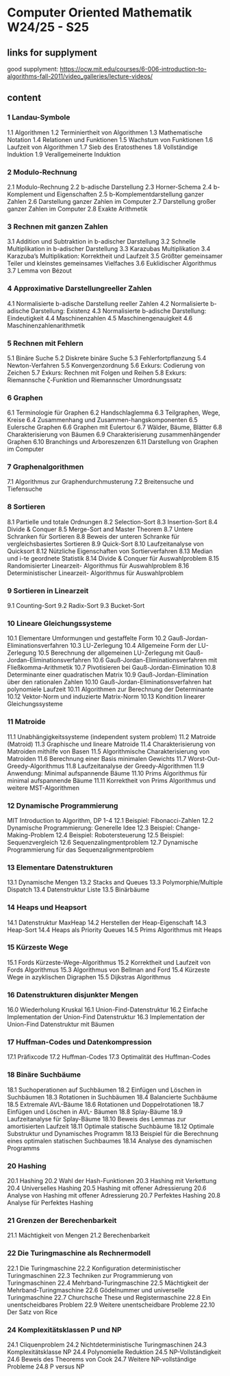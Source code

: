 # Computer Oriented Mathematik W24/25 - S25

## links for supplyment

good supplyment:
https://ocw.mit.edu/courses/6-006-introduction-to-algorithms-fall-2011/video_galleries/lecture-videos/

## content

### 1 Landau-Symbole

1.1 Algorithmen
1.2 Terminiertheit von Algorithmen
1.3 Mathematische Notation
1.4 Relationen und Funktionen
1.5 Wachstum von Funktionen
1.6 Laufzeit von Algorithmen
1.7 Sieb des Eratosthenes
1.8 Vollständige Induktion
1.9 Verallgemeinerte Induktion


### 2 Modulo-Rechnung

2.1 Modulo-Rechnung
2.2 b-adische Darstellung
2.3 Horner-Schema
2.4 b-Komplement und Eigenschaften
2.5 b-Komplementdarstellung ganzer Zahlen
2.6 Darstellung ganzer Zahlen im Computer
2.7 Darstellung großer ganzer Zahlen im Computer
2.8 Exakte Arithmetik


### 3 Rechnen mit ganzen Zahlen

3.1 Addition und Subtraktion in b-adischer Darstellung
3.2 Schnelle Multiplikation in b-adischer Darstellung
3.3 Karazubas Multiplikation
3.4 Karazuba’s Multiplikation: Korrektheit und Laufzeit
3.5 Größter gemeinsamer Teiler und kleinstes gemeinsames Vielfaches
3.6 Euklidischer Algorithmus
3.7 Lemma von Bézout


### 4 Approximative Darstellungreeller Zahlen

4.1 Normalisierte b-adische Darstellung reeller Zahlen
4.2 Normalisierte b-adische Darstellung: Existenz
4.3 Normalisierte b-adische Darstellung: Eindeutigkeit
4.4 Maschinenzahlen
4.5 Maschinengenauigkeit
4.6 Maschinenzahlenarithmetik


### 5 Rechnen mit Fehlern

5.1 Binäre Suche
5.2 Diskrete binäre Suche
5.3 Fehlerfortpflanzung
5.4 Newton-Verfahren
5.5 Konvergenzordnung
5.6 Exkurs: Codierung von Zeichen
5.7 Exkurs: Rechnen mit Folgen und Reihen
5.8 Exkurs: Riemannsche ζ-Funktion und Riemannscher Umordnungssatz

### 6 Graphen

6.1 Terminologie für Graphen
6.2 Handschlaglemma
6.3 Teilgraphen, Wege, Kreise
6.4 Zusammenhang und Zusammen-hangskomponenten
6.5 Eulersche Graphen
6.6 Graphen mit Eulertour
6.7 Wälder, Bäume, Blätter
6.8 Charakterisierung von Bäumen
6.9 Charakterisierung zusammenhängender Graphen
6.10 Branchings und Arboreszenzen
6.11 Darstellung von Graphen im Computer

### 7 Graphenalgorithmen

7.1 Algorithmus zur Graphendurchmusterung
7.2 Breitensuche und Tiefensuche

### 8 Sortieren

8.1 Partielle und totale Ordnungen
8.2 Selection-Sort
8.3 Insertion-Sort
8.4 Divide & Conquer
8.5 Merge-Sort and Master Theorem 
8.7 Untere Schranken für Sortieren
8.8 Beweis der unteren Schranke für vergleichsbasiertes Sortieren
8.9 Quick-Sort
8.10 Laufzeitanalyse von Quicksort
8.12 Nützliche Eigenschaften von Sortierverfahren
8.13 Median und i-te geordnete Statistik
8.14 Divide & Conquer für Auswahlproblem
8.15 Randomisierter Linearzeit- Algorithmus für Auswahlproblem
8.16 Deterministischer Linearzeit- Algorithmus für Auswahlproblem

### 9 Sortieren in Linearzeit

9.1 Counting-Sort
9.2 Radix-Sort
9.3 Bucket-Sort

### 10 Lineare Gleichungssysteme

10.1 Elementare Umformungen und gestaffelte Form
10.2 Gauß-Jordan-Eliminationsverfahren
10.3 LU-Zerlegung
10.4 Allgemeine Form der LU-Zerlegung
10.5 Berechnung der allgemeinen LU-Zerlegung mit Gauß-Jordan-Eliminationsverfahren
10.6 Gauß-Jordan-Eliminationsverfahren mit Fließkomma-Arithmetik
10.7 Pivotisieren bei Gauß-Jordan-Elimination
10.8 Determinante einer quadratischen Matrix
10.9 Gauß-Jordan-Elimination über den rationalen Zahlen
10.10 Gauß-Jordan-Eliminationsverfahren hat polynomiele Laufzeit
10.11 Algorithmen zur Berechnung der Determinante
10.12 Vektor-Norm und induzierte Matrix-Norm
10.13 Kondition linearer Gleichungssysteme

### 11 Matroide 

11.1 Unabhängigkeitssysteme (independent system problem)
11.2 Matroide (Matroid)
11.3 Graphische und lineare Matroide
11.4 Charakterisierung von Matroiden mithilfe von Basen
11.5 Algorithmische Charakterisierung von Matroiden
11.6 Berechnung einer Basis minimalen Gewichts
11.7 Worst-Out-Greedy-Algorithmus
11.8 Laufzeitanalyse der Greedy-Algorithmen
11.9 Anwendung: Minimal aufspannende Bäume
11.10 Prims Algorithmus für minimal aufspannende Bäume
11.11 Korrektheit von Prims Algorithmus und weitere MST-Algorithmen

### 12 Dynamische Programmierung

MIT Introduction to Algorithm, DP 1-4
12.1 Beispiel: Fibonacci-Zahlen
12.2 Dynamische Programmierung: Generelle Idee
12.3 Beispiel: Change-Making-Problem
12.4 Beispiel: Robotersteuerung
12.5 Beispiel: Sequenzvergleich
12.6 Sequenzalingmentproblem
12.7 Dynamische Programmierung für das Sequenzalignmentproblem


### 13 Elementare Datenstrukturen

13.1 Dynamische Mengen
13.2 Stacks and Queues
13.3 Polymorphie/Multiple Dispatch
13.4 Datenstruktur Liste
13.5 Binärbäume

### 14 Heaps und Heapsort

14.1 Datenstruktur MaxHeap
14.2 Herstellen der Heap-Eigenschaft
14.3 Heap-Sort
14.4 Heaps als Priority Queues
14.5 Prims Algorithmus mit Heaps

### 15 Kürzeste Wege

15.1 Fords Kürzeste-Wege-Algorithmus
15.2 Korrektheit und Laufzeit von Fords Algorithmus
15.3 Algorithmus von Bellman and Ford
15.4 Kürzeste Wege in azyklischen Digraphen
15.5 Dijkstras Algorithmus

### 16 Datenstrukturen disjunkter Mengen

16.0 Wiederholung Kruskal 
16.1 Union-Find-Datenstruktur
16.2 Einfache Implementation der Union-Find Datenstruktur
16.3 Implementation der Union-Find Datenstruktur mit Bäumen

### 17 Huffman-Codes und Datenkompression

17.1 Präfixcode
17.2 Huffman-Codes
17.3 Optimalität des Huffman-Codes


### 18 Binäre Suchbäume

18.1 Suchoperationen auf Suchbäumen
18.2 Einfügen und Löschen in Suchbäumen
18.3 Rotationen in Suchbäumen
18.4 Balancierte Suchbäume
18.5 Extremale AVL-Bäume
18.6 Rotationen und Doppelrotationen
18.7 Einfügen und Löschen in AVL- Bäumen
18.8 Splay-Bäume
18.9 Laufzeitanalyse für Splay-Bäume
18.10 Beweis des Lemmas zur amortisierten Laufzeit
18.11 Optimale statische Suchbäume
18.12 Optimale Substruktur und Dynamisches Programm
18.13 Beispiel für die Berechnung eines optimalen statischen Suchbaumes
18.14 Analyse des dynamischen Programms

### 20 Hashing

20.1 Hashing
20.2 Wahl der Hash-Funktionen
20.3 Hashing mit Verkettung
20.4 Universelles Hashing
20.5 Hashing mit offener Adressierung
20.6 Analyse von Hashing mit offener Adressierung
20.7 Perfektes Hashing
20.8 Analyse für Perfektes Hashing

### 21 Grenzen der Berechenbarkeit

21.1 Mächtigkeit von Mengen
21.2 Berechenbarkeit

### 22 Die Turingmaschine als Rechnermodell

22.1 Die Turingmaschine
22.2 Konfiguration deterministischer Turingmaschinen
22.3 Techniken zur Programmierung von Turingmaschinen
22.4 Mehrband-Turingmaschine
22.5 Mächtigkeit der Mehrband-Turingmaschine
22.6 Gödelnummer und universelle Turingmaschine
22.7 Churchsche These und Registermaschine
22.8 Ein unentscheidbares Problem
22.9 Weitere unentscheidbare Probleme
22.10 Der Satz von Rice

### 24 Komplexitätsklassen P und NP
24.1 Cliquenproblem
24.2 Nichtdeterministische Turingmaschinen
24.3 Komplexitätsklasse NP
24.4 Polynomielle Reduktion
24.5 NP-Vollständigkeit
24.6 Beweis des Theorems von Cook
24.7 Weitere NP-vollständige Probleme
24.8 P versus NP










